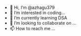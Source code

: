 - 👋 Hi, I’m @azhagu379
- 👀 I’m interested in coding...
- 🌱 I’m currently learning DSA
- 💞️ I’m looking to collaborate on ...
- 📫 How to reach me ...

<!---
azhagu379/azhagu379 is a ✨ special ✨ repository because its `README.md` (this file) appears on your GitHub profile.
You can click the Preview link to take a look at your changes.
--->
